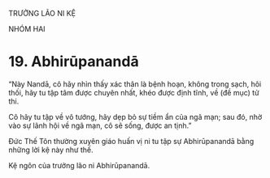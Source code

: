 TRƯỞNG LÃO NI KỆ

NHÓM HAI

# 19. Abhirūpanandā

“Này Nandā, cô hãy nhìn thấy xác thân là bệnh hoạn, không trong sạch, hôi thối, hãy tu tập tâm được chuyên nhất, khéo được định tĩnh, về (đề mục) tử thi.

Cô hãy tu tập về vô tướng, hãy dẹp bỏ sự tiềm ẩn của ngã mạn; sau đó, nhờ vào sự lãnh hội về ngã mạn, cô sẽ sống, được an tịnh.”

Đức Thế Tôn thường xuyên giáo huấn vị ni tu tập sự Abhirūpanandā bằng những lời kệ này như thế.

Kệ ngôn của trưởng lão ni Abhirūpanandā.

